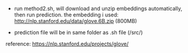 - run method2.sh, will download and unzip embeddings automatically, then run prediction.
the embedding i used: http://nlp.stanford.edu/data/glove.6B.zip (800MB)

- prediction file will be in same folder as .sh file (/src/)

reference:
https://nlp.stanford.edu/projects/glove/